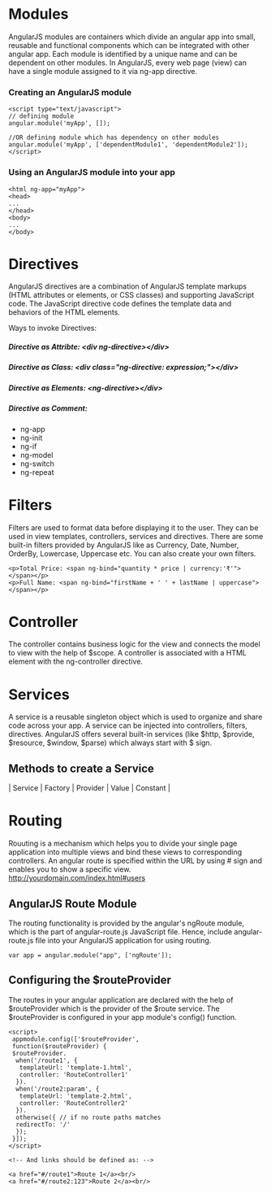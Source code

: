# Modules
AngularJS modules are containers which divide an angular app into small, reusable and functional components which can be integrated with other angular app. 
Each module is identified by a unique name and can be dependent on other modules. In AngularJS, every web page (view) can have a single module assigned to it via ng-app directive.

### Creating an AngularJS module
```
<script type="text/javascript"> 
// defining module 
angular.module('myApp', []); 
 
//OR defining module which has dependency on other modules 
angular.module('myApp', ['dependentModule1', 'dependentModule2']); 
</script>
```

### Using an AngularJS module into your app
```
<html ng-app="myApp"> 
<head> 
... 
</head> 
<body> 
... 
</body>
```

# Directives
AngularJS directives are a combination of AngularJS template markups (HTML attributes or elements, or CSS classes) and supporting JavaScript code. The JavaScript directive code defines the template data and behaviors of the HTML elements.

Ways to invoke Directives:
##### Directive as Attribte: \<div ng-directive>\</div>
##### Directive as Class: \<div class="ng-directive: expression;">\</div>
##### Directive as Elements: \<ng-directive>\</div>
##### Directive as Comment: <!-- directive: ng-directive expression -->

- ng-app
- ng-init
- ng-if
- ng-model
- ng-switch
- ng-repeat

# Filters
Filters are used to format data before displaying it to the user. They can be used in view templates, controllers, services and directives. There are some built-in filters provided by AngularJS like as Currency, Date, Number, OrderBy, Lowercase, Uppercase etc. You can also create your own filters.
```
<p>Total Price: <span ng-bind="quantity * price | currency:'₹'"></span></p>
<p>Full Name: <span ng-bind="firstName + ' ' + lastName | uppercase"></span></p>
```

# Controller
The controller contains business logic for the view and connects the model to view with the help of $scope. 
A controller is associated with a HTML element with the ng-controller directive.

# Services
A service is a reusable singleton object which is used to organize and share code across your app. A service can be injected into controllers, filters, directives. AngularJS offers several built-in services (like $http, $provide, $resource, $window, $parse) which always start with $ sign.

## Methods to create a Service
 | Service | Factory | Provider | Value | Constant |

# Routing
Rouuting is a mechanism which helps you to divide your single page application into multiple views and bind these views to corresponding controllers. An angular route is specified within the URL by using # sign and enables you to show a specific view. http://yourdomain.com/index.html#users

## AngularJS Route Module
The routing functionality is provided by the angular's ngRoute module, which is the part of angular-route.js JavaScript file. Hence, include angular-route.js file into your AngularJS application for using routing. 
```
var app = angular.module("app", ['ngRoute']);
```

## Configuring the $routeProvider
The routes in your angular application are declared with the help of $routeProvider which is the provider of the $route service. The $routeProvider is configured in your app module's config() function.

```
<script>
 appmodule.config(['$routeProvider',
 function($routeProvider) {
 $routeProvider.
  when('/route1', {
   templateUrl: 'template-1.html',
   controller: 'RouteController1'
  }).
  when('/route2:param', {
   templateUrl: 'template-2.html',
   controller: 'RouteController2'
  }).
  otherwise({ // if no route paths matches
  redirectTo: '/' 
  });
 }]);
</script>
 
<!-- And links should be defined as: -->
 
<a href="#/route1">Route 1</a><br/>
<a href="#/route2:123">Route 2</a><br/>
```

